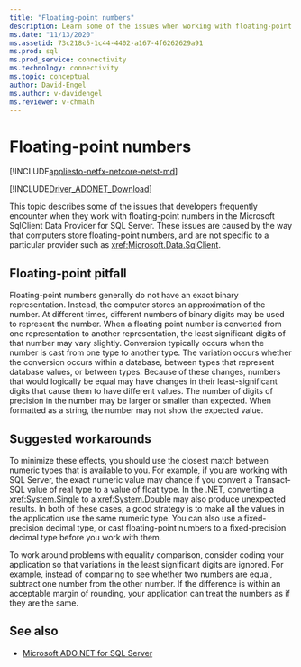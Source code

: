 ```yaml
---
title: "Floating-point numbers"
description: Learn some of the issues when working with floating-point numbers in the Microsoft SqlClient Data Provider for SQL Server.
ms.date: "11/13/2020"
ms.assetid: 73c218c6-1c44-4402-a167-4f6262629a91
ms.prod: sql
ms.prod_service: connectivity
ms.technology: connectivity
ms.topic: conceptual
author: David-Engel
ms.author: v-davidengel
ms.reviewer: v-chmalh
---
```

# Floating-point numbers

[!INCLUDE[appliesto-netfx-netcore-netst-md](../../includes/appliesto-netfx-netcore-netst-md.md)]

[!INCLUDE[Driver_ADONET_Download](../../includes/driver_adonet_download.md)]

This topic describes some of the issues that developers frequently encounter when they work with floating-point numbers in the Microsoft SqlClient Data Provider for SQL Server. These issues are caused by the way that computers store floating-point numbers, and are not specific to a particular provider such as <xref:Microsoft.Data.SqlClient>.

## Floating-point pitfall

Floating-point numbers generally do not have an exact binary representation. Instead, the computer stores an approximation of the number. At different times, different numbers of binary digits may be used to represent the number. When a floating point number is converted from one representation to another representation, the least significant digits of that number may vary slightly. Conversion typically occurs when the number is cast from one type to another type. The variation occurs whether the conversion occurs within a database, between types that represent database values, or between types. Because of these changes, numbers that would logically be equal may have changes in their least-significant digits that cause them to have different values. The number of digits of precision in the number may be larger or smaller than expected. When formatted as a string, the number may not show the expected value.

## Suggested workarounds

To minimize these effects, you should use the closest match between numeric types that is available to you. For example, if you are working with SQL Server, the exact numeric value may change if you convert a Transact-SQL value of real type to a value of float type. In the .NET, converting a <xref:System.Single> to a <xref:System.Double> may also produce unexpected results. In both of these cases, a good strategy is to make all the values in the application use the same numeric type. You can also use a fixed-precision decimal type, or cast floating-point numbers to a fixed-precision decimal type before you work with them.

To work around problems with equality comparison, consider coding your application so that variations in the least significant digits are ignored. For example, instead of comparing to see whether two numbers are equal, subtract one number from the other number. If the difference is within an acceptable margin of rounding, your application can treat the numbers as if they are the same.

## See also

- [Microsoft ADO.NET for SQL Server](microsoft-ado-net-sql-server.md)

